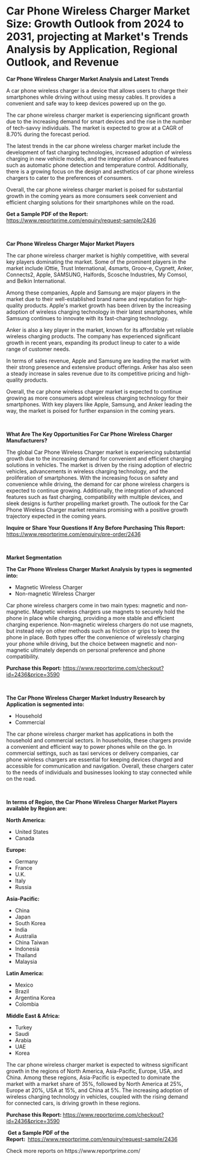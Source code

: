 <p><h1>Car Phone Wireless Charger Market Size: Growth Outlook from 2024 to 2031, projecting at Market's Trends Analysis by Application, Regional Outlook, and Revenue</h1></p><p><strong>Car Phone Wireless Charger Market Analysis and Latest Trends</strong></p>
<p><p>A car phone wireless charger is a device that allows users to charge their smartphones while driving without using messy cables. It provides a convenient and safe way to keep devices powered up on the go.</p><p>The car phone wireless charger market is experiencing significant growth due to the increasing demand for smart devices and the rise in the number of tech-savvy individuals. The market is expected to grow at a CAGR of 8.70% during the forecast period. </p><p>The latest trends in the car phone wireless charger market include the development of fast charging technologies, increased adoption of wireless charging in new vehicle models, and the integration of advanced features such as automatic phone detection and temperature control. Additionally, there is a growing focus on the design and aesthetics of car phone wireless chargers to cater to the preferences of consumers.</p><p>Overall, the car phone wireless charger market is poised for substantial growth in the coming years as more consumers seek convenient and efficient charging solutions for their smartphones while on the road.</p></p>
<p><strong>Get a Sample PDF of the Report:&nbsp;</strong> <a href="https://www.reportprime.com/enquiry/request-sample/2436">https://www.reportprime.com/enquiry/request-sample/2436</a></p>
<p>&nbsp;</p>
<p><strong>Car Phone Wireless Charger Major Market Players</strong></p>
<p><p>The car phone wireless charger market is highly competitive, with several key players dominating the market. Some of the prominent players in the market include iOttie, Trust International, 4smarts, Groov-e, Cygnett, Anker, Connects2, Apple, SAMSUNG, Halfords, Scosche Industries, My Comsol, and Belkin International.</p><p>Among these companies, Apple and Samsung are major players in the market due to their well-established brand name and reputation for high-quality products. Apple's market growth has been driven by the increasing adoption of wireless charging technology in their latest smartphones, while Samsung continues to innovate with its fast-charging technology.</p><p>Anker is also a key player in the market, known for its affordable yet reliable wireless charging products. The company has experienced significant growth in recent years, expanding its product lineup to cater to a wide range of customer needs.</p><p>In terms of sales revenue, Apple and Samsung are leading the market with their strong presence and extensive product offerings. Anker has also seen a steady increase in sales revenue due to its competitive pricing and high-quality products.</p><p>Overall, the car phone wireless charger market is expected to continue growing as more consumers adopt wireless charging technology for their smartphones. With key players like Apple, Samsung, and Anker leading the way, the market is poised for further expansion in the coming years.</p></p>
<p>&nbsp;</p>
<p><strong>What Are The Key Opportunities For Car Phone Wireless Charger Manufacturers?</strong></p>
<p><p>The global Car Phone Wireless Charger market is experiencing substantial growth due to the increasing demand for convenient and efficient charging solutions in vehicles. The market is driven by the rising adoption of electric vehicles, advancements in wireless charging technology, and the proliferation of smartphones. With the increasing focus on safety and convenience while driving, the demand for car phone wireless chargers is expected to continue growing. Additionally, the integration of advanced features such as fast charging, compatibility with multiple devices, and sleek designs is further propelling market growth. The outlook for the Car Phone Wireless Charger market remains promising with a positive growth trajectory expected in the coming years.</p></p>
<p><strong>Inquire or Share Your Questions If Any Before Purchasing This Report:</strong> <a href="https://www.reportprime.com/enquiry/pre-order/2436">https://www.reportprime.com/enquiry/pre-order/2436</a></p>
<p>&nbsp;</p>
<p><strong>Market Segmentation</strong></p>
<p><strong>The Car Phone Wireless Charger Market Analysis by types is segmented into:</strong></p>
<p><ul><li>Magnetic Wireless Charger</li><li>Non-magnetic Wireless Charger</li></ul></p>
<p><p>Car phone wireless chargers come in two main types: magnetic and non-magnetic. Magnetic wireless chargers use magnets to securely hold the phone in place while charging, providing a more stable and efficient charging experience. Non-magnetic wireless chargers do not use magnets, but instead rely on other methods such as friction or grips to keep the phone in place. Both types offer the convenience of wirelessly charging your phone while driving, but the choice between magnetic and non-magnetic ultimately depends on personal preference and phone compatibility.</p></p>
<p><strong>Purchase this Report:&nbsp;</strong><a href="https://www.reportprime.com/checkout?id=2436&price=3590">https://www.reportprime.com/checkout?id=2436&price=3590</a></p>
<p>&nbsp;</p>
<p><strong>The Car Phone Wireless Charger Market Industry Research by Application is segmented into:</strong></p>
<p><ul><li>Household</li><li>Commercial</li></ul></p>
<p><p>The car phone wireless charger market has applications in both the household and commercial sectors. In households, these chargers provide a convenient and efficient way to power phones while on the go. In commercial settings, such as taxi services or delivery companies, car phone wireless chargers are essential for keeping devices charged and accessible for communication and navigation. Overall, these chargers cater to the needs of individuals and businesses looking to stay connected while on the road.</p></p>
<p>&nbsp;</p>
<p><strong>In terms of Region, the Car Phone Wireless Charger Market Players available by Region are:</strong></p>
<p>
    <p> <strong> North America: </strong>
        <ul>
            <li>United States</li>
            <li>Canada</li>
        </ul>
        </p> 
    <p> <strong> Europe: </strong>
        <ul>
            <li>Germany</li>
            <li>France</li>
            <li>U.K.</li>
            <li>Italy</li>
            <li>Russia</li>
        </ul>
        </p> 
    <p> <strong> Asia-Pacific: </strong>
        <ul>
            <li>China</li>
            <li>Japan</li>
            <li>South Korea</li>
            <li>India</li>
            <li>Australia</li>
            <li>China Taiwan</li>
            <li>Indonesia</li>
            <li>Thailand</li>
            <li>Malaysia</li>
        </ul>
        </p> 
    <p> <strong> Latin America: </strong>
        <ul>
            <li>Mexico</li>
            <li>Brazil</li>
            <li>Argentina Korea</li>
            <li>Colombia</li>
        </ul>
        </p> 
    <p> <strong> Middle East & Africa: </strong>
        <ul>
            <li>Turkey</li>
            <li>Saudi</li>
            <li>Arabia</li>
            <li>UAE</li>
            <li>Korea</li>
        </ul>
    </p>
    </p>
<p><p>The car phone wireless charger market is expected to witness significant growth in the regions of North America, Asia-Pacific, Europe, USA, and China. Among these regions, Asia-Pacific is expected to dominate the market with a market share of 35%, followed by North America at 25%, Europe at 20%, USA at 15%, and China at 5%. The increasing adoption of wireless charging technology in vehicles, coupled with the rising demand for connected cars, is driving growth in these regions.</p></p>
<p><strong>Purchase this Report: </strong><a href="https://www.reportprime.com/checkout?id=2436&price=3590">https://www.reportprime.com/checkout?id=2436&price=3590</a></p>
<p>&nbsp;<strong>Get a Sample PDF of the Report:&nbsp;&nbsp;</strong><a href="https://www.reportprime.com/enquiry/request-sample/2436">https://www.reportprime.com/enquiry/request-sample/2436</a></p>
<p><strong></strong></p>
<p>Check more reports on https://www.reportprime.com/</p>